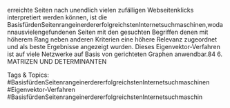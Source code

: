 erreichte Seiten nach unendlich vielen zufälligen Webseitenklicks interpretiert werden können, ist die
BasisfürdenSeitenrangeinerdererfolgreichstenInternetsuchmaschinen,wodannausvielengefundenen
Seiten mit den gesuchten Begriffen denen mit höherem Rang neben anderen Kriterien eine höhere
Relevanz zugeordnet und als beste Ergebnisse angezeigt wurden. Dieses Eigenvektor-Verfahren ist auf
viele Netzwerke auf Basis von gerichteten Graphen anwendbar.84 6. MATRIZEN UND DETERMINANTEN

   Tags & Topics:
   #BasisfürdenSeitenrangeinerdererfolgreichstenInternetsuchmaschinen
   #Eigenvektor-Verfahren
   #BasisfürdenSeitenrangeinerdererfolgreichstenInternetsuchmaschin